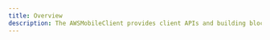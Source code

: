 ```yaml
---
title: Overview
description: The AWSMobileClient provides client APIs and building blocks for developers who want to create user authentication experiences. Learn more about how it works.
---
```


<inline-fragment src="~/sdk/fragments/library-callout.md"></inline-fragment>

<inline-fragment platform="ios" src="~/sdk/auth/fragments/ios/how-it-works.md"></inline-fragment> <inline-fragment platform="android" src="~/sdk/auth/fragments/android/how-it-works.md"></inline-fragment>